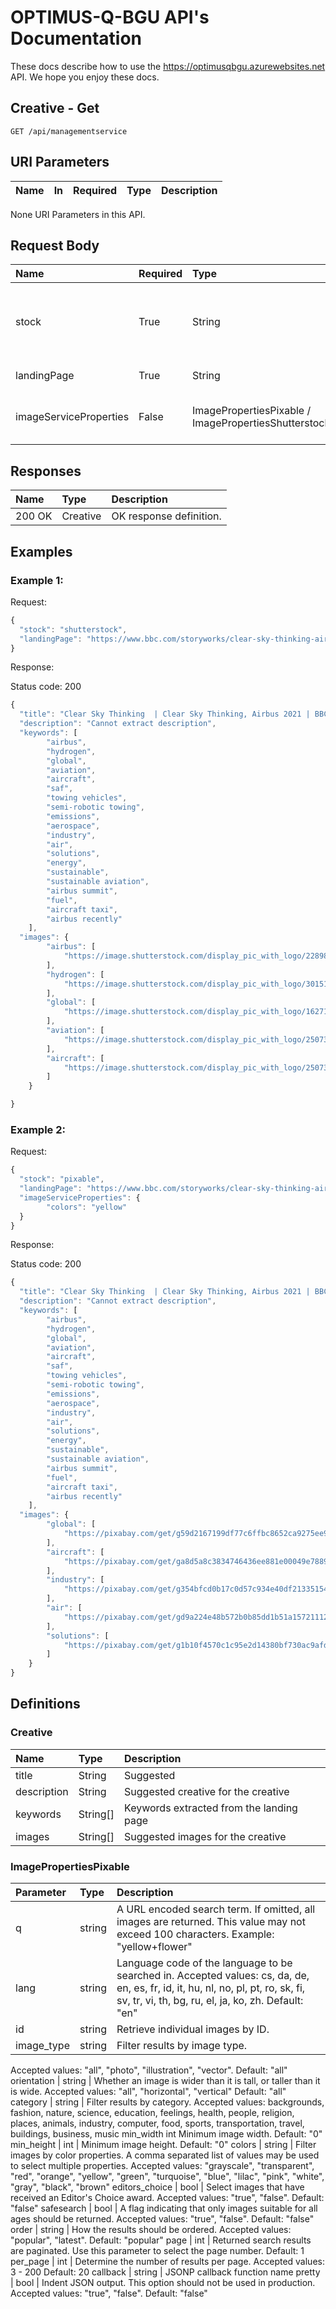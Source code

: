 # OPTIMUS-Q-BGU API's Documentation

These docs describe how to use the https://optimusqbgu.azurewebsites.net API. We hope you enjoy these docs.

## Creative - Get

```http
GET /api/managementservice
```

## URI Parameters
Name | In | Required | Type | Description |
| :--- | :--- | :--- | :--- | :--- | 

None URI Parameters in this API.

## Request Body
Name | Required | Type | Description |
| :--- | :--- | :--- | :--- | 
stock |	True | String |	Image repository. Must be either “pixable” or “shutterstock”
landingPage |	True | String | Valid landing page URL
imageServiceProperties | False | ImagePropertiesPixable / ImagePropertiesShutterstock | Any additional requirements for the images

## Responses
Name | Type | Description |
| :--- | :--- | :--- |
200 OK | Creative | OK response definition.

## Examples

### Example 1:
Request:
```javascript
{
  "stock": "shutterstock",
  "landingPage": "https://www.bbc.com/storyworks/clear-sky-thinking-airbus-2021/airbus-2021-clear-sky-thinking-?utm_source=taboola&utm_medium=native&tblci=GiDbJRndUImP9rc80Mls7KW1gFpDdEMCGlkTelmGFUrFzyCLjFQojKLYzprtvuKHAQ#tblciGiDbJRndUImP9rc80Mls7KW1gFpDdEMCGlkTelmGFUrFzyCLjFQojKLYzprtvuKHAQ"
}
```
Response:

Status code: 200
```javascript
{
  "title": "Clear Sky Thinking  | Clear Sky Thinking, Airbus 2021 | BBC StoryWorks",
  "description": "Cannot extract description",
  "keywords": [
        "airbus",
        "hydrogen",
        "global",
        "aviation",
        "aircraft",
        "saf",
        "towing vehicles",
        "semi-robotic towing",
        "emissions",
        "aerospace",
        "industry",
        "air",
        "solutions",
        "energy",
        "sustainable",
        "sustainable aviation",
        "airbus summit",
        "fuel",
        "aircraft taxi",
        "airbus recently"
    ],
  "images": {
        "airbus": [
            "https://image.shutterstock.com/display_pic_with_logo/228984501/1889697850/stock-photo-zoom-photo-of-airbus-a-passenger-airplane-taking-off-in-deep-blue-sky-and-beautiful-clouds-1889697850.jpg"
        ],
        "hydrogen": [
            "https://image.shutterstock.com/display_pic_with_logo/301517351/1739405825/stock-vector-hydrogen-tank-icon-simple-outline-colored-vector-of-sustainable-energy-icons-for-ui-and-ux-1739405825.jpg"
        ],
        "global": [
            "https://image.shutterstock.com/display_pic_with_logo/162718586/287193896/stock-photo-close-up-of-businessman-hand-showing-texture-the-world-with-digital-social-media-network-diagram-287193896.jpg"
        ],
        "aviation": [
            "https://image.shutterstock.com/display_pic_with_logo/250738318/1859181214/stock-photo-wide-shot-of-engineers-assembling-an-engine-of-a-passenger-jet-at-a-hangar-1859181214.jpg"
        ],
        "aircraft": [
            "https://image.shutterstock.com/display_pic_with_logo/250738318/1859178628/stock-photo-wide-shot-of-an-engineer-repairing-the-wing-of-a-passenger-jet-at-a-hangar-1859178628.jpg"
        ]
    }

}
```

### Example 2:
Request:
```javascript
{
  "stock": "pixable",
  "landingPage": "https://www.bbc.com/storyworks/clear-sky-thinking-airbus-2021/airbus-2021-clear-sky-thinking-?utm_source=taboola&utm_medium=native&tblci=GiDbJRndUImP9rc80Mls7KW1gFpDdEMCGlkTelmGFUrFzyCLjFQojKLYzprtvuKHAQ#tblciGiDbJRndUImP9rc80Mls7KW1gFpDdEMCGlkTelmGFUrFzyCLjFQojKLYzprtvuKHAQ",
  "imageServiceProperties": {
        "colors": "yellow"
  }
}
```
Response:

Status code: 200
```javascript
{
  "title": "Clear Sky Thinking  | Clear Sky Thinking, Airbus 2021 | BBC StoryWorks",
  "description": "Cannot extract description",
  "keywords": [
        "airbus",
        "hydrogen",
        "global",
        "aviation",
        "aircraft",
        "saf",
        "towing vehicles",
        "semi-robotic towing",
        "emissions",
        "aerospace",
        "industry",
        "air",
        "solutions",
        "energy",
        "sustainable",
        "sustainable aviation",
        "airbus summit",
        "fuel",
        "aircraft taxi",
        "airbus recently"
    ],
  "images": {
        "global": [
            "https://pixabay.com/get/g59d2167199df77c6ffbc8652ca9275ee935a4658658ccd567c872a9a6e7c47a8cf9c42b8d98760fdafb3e2f096efdcd552c2bbed0e6aa03840869f8d40dfabdd_640.jpg"
        ],
        "aircraft": [
            "https://pixabay.com/get/ga8d5a8c3834746436ee881e00049e7889ff67506b4c8f4f547e3a7521ca16e8e93918a262de637095e6af820590fe22732675474330c006ec9142e7126d9914e_640.jpg"
        ],
        "industry": [
            "https://pixabay.com/get/g354bfcd0b17c0d57c934e40df21335154a9c2acdbaf74bc7060a0b7d6b39beee3b6bbd11ddb33bf129668dfcaafb38a27a24e60b6f9fbbec8741f0e4432d12c8_640.jpg"
        ],
        "air": [
            "https://pixabay.com/get/gd9a224e48b572b0b85dd1b51a1572111269b0c5d975d17fa5249de5e8843261657054168aaacf87973bd57e7f5277613bf9acf50674c7c4e0fe4fe3dfaaf9403_640.jpg"
        ],
        "solutions": [
            "https://pixabay.com/get/g1b10f4570c1c95e2d14380bf730ac9afd4a790c200c579bf637b20e3623372ce74786ecb666191f925c40955932ea8384bc6418fbe7f5db26650fca264358fe6_640.jpg"
        ]
    }
}

```

## Definitions

### Creative
Name | Type | Description |
| :--- | :--- | :--- |
title |	String	|Suggested| title for the creative
description	|String 	|Suggested creative for the creative
keywords	|String[]| 	Keywords extracted from the landing page
images	|String[]|	Suggested images for the creative

### ImagePropertiesPixable
Parameter | Type | Description |
| :--- | :--- | :--- |
q |	string |	A URL encoded search term. If omitted, all images are returned. This value may not exceed 100 characters. Example: "yellow+flower"
lang | string | Language code of the language to be searched in. Accepted values: cs, da, de, en, es, fr, id, it, hu, nl, no, pl, pt, ro, sk, fi, sv, tr, vi, th, bg, ru, el, ja, ko, zh. Default: "en"
id | string | Retrieve individual images by ID.
image_type | string | Filter results by image type.
Accepted values: "all", "photo", "illustration", "vector". Default: "all"
orientation | string |	Whether an image is wider than it is tall, or taller than it is wide. Accepted values: "all", "horizontal", "vertical" Default: "all"
category | string | Filter results by category. Accepted values: backgrounds, fashion, nature, science, education, feelings, health, people, religion, places, animals, industry, computer, food, sports, transportation, travel, buildings, business, music min_width	int	Minimum image width. Default: "0"
min_height | int | Minimum image height. Default: "0"
colors | string | Filter images by color properties. A comma separated list of values may be used to select multiple properties. Accepted values: "grayscale", "transparent", "red", "orange", "yellow", "green", "turquoise", "blue", "lilac", "pink", "white", "gray", "black", "brown"
editors_choice | bool |	Select images that have received an Editor's Choice award. Accepted values: "true", "false". Default: "false"
safesearch	| bool | A flag indicating that only images suitable for all ages should be returned. Accepted values: "true", "false". Default: "false"
order |	string |	How the results should be ordered. Accepted values: "popular", "latest". Default: "popular"
page | int | Returned search results are paginated. Use this parameter to select the page number. Default: 1
per_page | int | Determine the number of results per page. Accepted values: 3 - 200 Default: 20
callback | string |	JSONP callback function name
pretty | bool |	Indent JSON output. This option should not be used in production. Accepted values: "true", "false". Default: "false"


